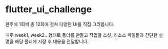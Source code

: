 # flutter_ui_challenge

한주에 1회씩 총 12회에 걸쳐 다양한 UI를 직접 그려봅니다.

매주 week1, week2.. 형태로 폴더를 만들고 작업할 스샷, 리소스 파일들과 간단한 설명을 해당 폴더에 저장 후 내용을 전달합니다.

